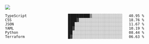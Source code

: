 ![](https://github-profile-summary-cards.vercel.app/api/cards/profile-details?username=igtm&theme=dracula)
<!--START_SECTION:waka-->

```text
TypeScript                   ██████████▒░░░░░░░░░░░░░░   40.95 %
CSS                          ████▓░░░░░░░░░░░░░░░░░░░░   18.76 %
JSON                         ███░░░░░░░░░░░░░░░░░░░░░░   11.67 %
YAML                         ██▓░░░░░░░░░░░░░░░░░░░░░░   10.19 %
Python                       ██░░░░░░░░░░░░░░░░░░░░░░░   08.44 %
Terraform                    █▓░░░░░░░░░░░░░░░░░░░░░░░   06.63 %
```

<!--END_SECTION:waka-->
